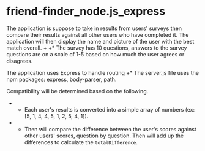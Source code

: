 # friend-finder_node.js_express

The application is suppose to take in results from users' surveys then compare their results against all other users who have completed it. The application will then display the name and picture of the user with the best match overall.
+
+* The survey has 10 questions, answers to the survey questions are on a scale of 1-5 based on how much the user agrees or disagrees.

The application uses Express to handle routing 
+* The server.js file uses the npm packages: express, body-parser, path.

Compatibility will be determined based on the following.
+	* Each user's results is converted into a simple array of numbers (ex: [5, 1, 4, 4, 5, 1, 2, 5, 4, 1]).
+	* Then will compare the difference between the user's scores against other users' scores, question by question. Then will add up the differences to calculate the `totalDifference`.
